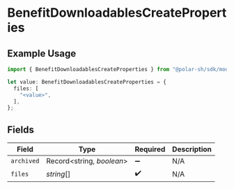 # BenefitDownloadablesCreateProperties

## Example Usage

```typescript
import { BenefitDownloadablesCreateProperties } from "@polar-sh/sdk/models/components";

let value: BenefitDownloadablesCreateProperties = {
  files: [
    "<value>",
  ],
};
```

## Fields

| Field                     | Type                      | Required                  | Description               |
| ------------------------- | ------------------------- | ------------------------- | ------------------------- |
| `archived`                | Record<string, *boolean*> | :heavy_minus_sign:        | N/A                       |
| `files`                   | *string*[]                | :heavy_check_mark:        | N/A                       |